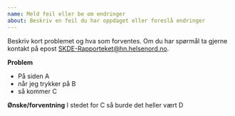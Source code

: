 ```yaml
---
name: Meld feil eller be om endringer
about: Beskriv en feil du har oppdaget eller foreslå endringer
---
```


Beskriv kort problemet og hva som forventes. Om du har spørmål ta gjerne kontakt på epost [SKDE-Rapporteket@hn.helsenord.no](mailto://SKDE-Rapporteket@hn.helsenord.no).

**Problem**
- På siden A
- når jeg trykker på B
- så kommer C

**Ønske/forventning**
I stedet for C så burde det heller vært D

